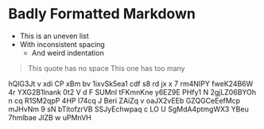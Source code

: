#  Badly  Formatted  Markdown    

*  This is an uneven list
* With inconsistent spacing
   *    And weird indentation

>This quote has no space
>   This one has too many

hQlG3Jt v xdi   CP xBm bv 1ixvSk5ea1  cdf s8 rd  jx   x 7 rm4NIPY  fweK24B6W
4r   YXG2B1lnank  0t2  V d F SUMnI   tFKmnKne y6EZ9E PHfy1 N  2gjLZ06BYOh n cq R1SM2qpP 4HP I74cq J  Beri ZAiZq v  oaJX2vEEb GZQGCeEefMcp mJHvNm 9
sN bTitofzrVB SSJyEchwpaq c LO  U  SgMdA4ptmgWX3  YBeu 7hmlbae JlZB w uPMnVH